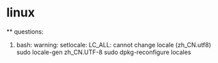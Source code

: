 # linux
** questions:
1. bash: warning: setlocale: LC_ALL: cannot change locale (zh_CN.utf8)
sudo locale-gen zh_CN.UTF-8
sudo dpkg-reconfigure locales
